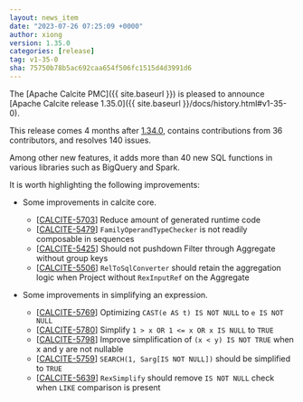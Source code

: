 ```yaml
---
layout: news_item
date: "2023-07-26 07:25:09 +0000"
author: xiong
version: 1.35.0
categories: [release]
tag: v1-35-0
sha: 75750b78b5ac692caa654f506fc1515d4d3991d6
---
```

<!--
{% comment %}
Licensed to the Apache Software Foundation (ASF) under one or more
contributor license agreements.  See the NOTICE file distributed with
this work for additional information regarding copyright ownership.
The ASF licenses this file to you under the Apache License, Version 2.0
(the "License"); you may not use this file except in compliance with
the License.  You may obtain a copy of the License at

http://www.apache.org/licenses/LICENSE-2.0

Unless required by applicable law or agreed to in writing, software
distributed under the License is distributed on an "AS IS" BASIS,
WITHOUT WARRANTIES OR CONDITIONS OF ANY KIND, either express or implied.
See the License for the specific language governing permissions and
limitations under the License.
{% endcomment %}
-->

The [Apache Calcite PMC]({{ site.baseurl }}) is pleased to announce
[Apache Calcite release 1.35.0]({{ site.baseurl }}/docs/history.html#v1-35-0).

This release comes 4 months after [1.34.0](#v1-34-0),
contains contributions from 36 contributors, and resolves 140 issues.

Among other new features, it adds more than 40 new SQL functions in various libraries such as BigQuery and Spark.

It is worth highlighting the following improvements:

* Some improvements in calcite core.
    * [<a href="https://issues.apache.org/jira/browse/CALCITE-5703">CALCITE-5703</a>]
      Reduce amount of generated runtime code
    * [<a href="https://issues.apache.org/jira/browse/CALCITE-5479">CALCITE-5479</a>]
      `FamilyOperandTypeChecker` is not readily composable in sequences
    * [<a href="https://issues.apache.org/jira/browse/CALCITE-5425">CALCITE-5425</a>]
      Should not pushdown Filter through Aggregate without group keys
    * [<a href="https://issues.apache.org/jira/browse/CALCITE-5506">CALCITE-5506</a>]
      `RelToSqlConverter` should retain the aggregation logic when Project without `RexInputRef` on the Aggregate

* Some improvements in simplifying an expression.
    * [<a href="https://issues.apache.org/jira/browse/CALCITE-5769">CALCITE-5769</a>]
      Optimizing `CAST(e AS t) IS NOT NULL` to `e IS NOT NULL`
    * [<a href="https://issues.apache.org/jira/browse/CALCITE-5780">CALCITE-5780</a>]
      Simplify `1 > x OR 1 <= x OR x IS NULL` to `TRUE`
    * [<a href="https://issues.apache.org/jira/browse/CALCITE-5798">CALCITE-5798</a>]
      Improve simplification of `(x < y) IS NOT TRUE` when x and y are not nullable
    * [<a href="https://issues.apache.org/jira/browse/CALCITE-5759">CALCITE-5759</a>]
      `SEARCH(1, Sarg[IS NOT NULL])` should be simplified to `TRUE`
    * [<a href="https://issues.apache.org/jira/browse/CALCITE-5639">CALCITE-5639</a>]
      `RexSimplify` should remove `IS NOT NULL` check when `LIKE` comparison is present
